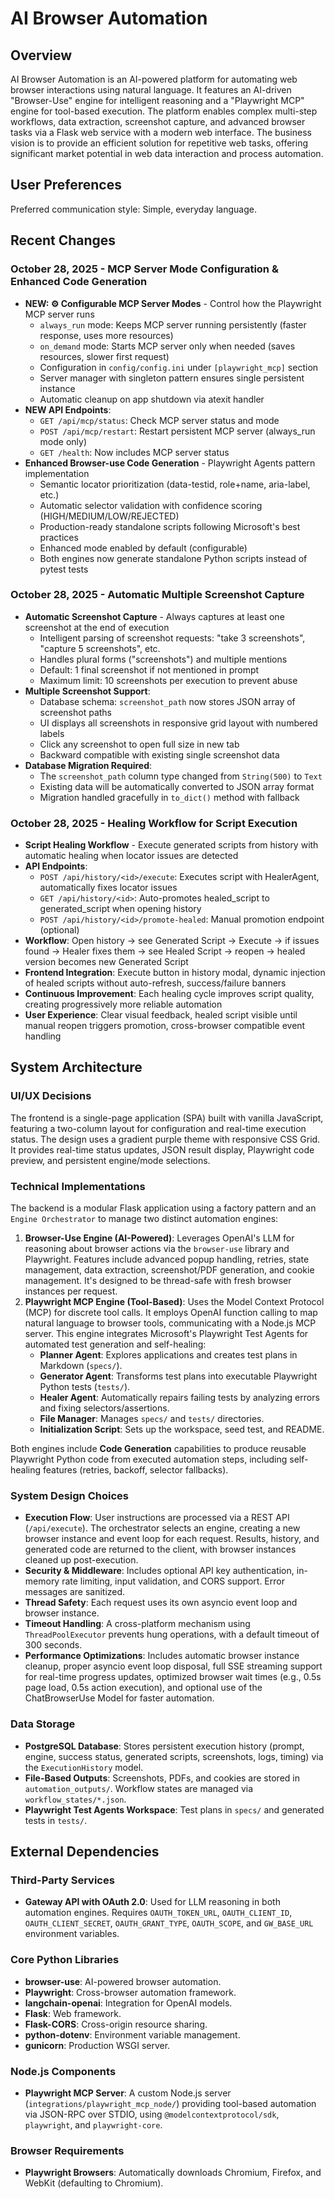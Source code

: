 # AI Browser Automation

## Overview

AI Browser Automation is an AI-powered platform for automating web browser interactions using natural language. It features an AI-driven "Browser-Use" engine for intelligent reasoning and a "Playwright MCP" engine for tool-based execution. The platform enables complex multi-step workflows, data extraction, screenshot capture, and advanced browser tasks via a Flask web service with a modern web interface. The business vision is to provide an efficient solution for repetitive web tasks, offering significant market potential in web data interaction and process automation.

## User Preferences

Preferred communication style: Simple, everyday language.

## Recent Changes

### October 28, 2025 - MCP Server Mode Configuration & Enhanced Code Generation
- **NEW: ⚙️ Configurable MCP Server Modes** - Control how the Playwright MCP server runs
  - `always_run` mode: Keeps MCP server running persistently (faster response, uses more resources)
  - `on_demand` mode: Starts MCP server only when needed (saves resources, slower first request)
  - Configuration in `config/config.ini` under `[playwright_mcp]` section
  - Server manager with singleton pattern ensures single persistent instance
  - Automatic cleanup on app shutdown via atexit handler
- **NEW API Endpoints**:
  - `GET /api/mcp/status`: Check MCP server status and mode
  - `POST /api/mcp/restart`: Restart persistent MCP server (always_run mode only)
  - `GET /health`: Now includes MCP server status
- **Enhanced Browser-use Code Generation** - Playwright Agents pattern implementation
  - Semantic locator prioritization (data-testid, role+name, aria-label, etc.)
  - Automatic selector validation with confidence scoring (HIGH/MEDIUM/LOW/REJECTED)
  - Production-ready standalone scripts following Microsoft's best practices
  - Enhanced mode enabled by default (configurable)
  - Both engines now generate standalone Python scripts instead of pytest tests

### October 28, 2025 - Automatic Multiple Screenshot Capture
- **Automatic Screenshot Capture** - Always captures at least one screenshot at the end of execution
  - Intelligent parsing of screenshot requests: "take 3 screenshots", "capture 5 screenshots", etc.
  - Handles plural forms ("screenshots") and multiple mentions
  - Default: 1 final screenshot if not mentioned in prompt
  - Maximum limit: 10 screenshots per execution to prevent abuse
- **Multiple Screenshot Support**:
  - Database schema: `screenshot_path` now stores JSON array of screenshot paths
  - UI displays all screenshots in responsive grid layout with numbered labels
  - Click any screenshot to open full size in new tab
  - Backward compatible with existing single screenshot data
- **Database Migration Required**:
  - The `screenshot_path` column type changed from `String(500)` to `Text`
  - Existing data will be automatically converted to JSON array format
  - Migration handled gracefully in `to_dict()` method with fallback

### October 28, 2025 - Healing Workflow for Script Execution
- **Script Healing Workflow** - Execute generated scripts from history with automatic healing when locator issues are detected
- **API Endpoints**:
  - `POST /api/history/<id>/execute`: Executes script with HealerAgent, automatically fixes locator issues
  - `GET /api/history/<id>`: Auto-promotes healed_script to generated_script when opening history
  - `POST /api/history/<id>/promote-healed`: Manual promotion endpoint (optional)
- **Workflow**: Open history → see Generated Script → Execute → if issues found → Healer fixes them → see Healed Script → reopen → healed version becomes new Generated Script
- **Frontend Integration**: Execute button in history modal, dynamic injection of healed scripts without auto-refresh, success/failure banners
- **Continuous Improvement**: Each healing cycle improves script quality, creating progressively more reliable automation
- **User Experience**: Clear visual feedback, healed script visible until manual reopen triggers promotion, cross-browser compatible event handling

## System Architecture

### UI/UX Decisions

The frontend is a single-page application (SPA) built with vanilla JavaScript, featuring a two-column layout for configuration and real-time execution status. The design uses a gradient purple theme with responsive CSS Grid. It provides real-time status updates, JSON result display, Playwright code preview, and persistent engine/mode selections.

### Technical Implementations

The backend is a modular Flask application using a factory pattern and an `Engine Orchestrator` to manage two distinct automation engines:

1.  **Browser-Use Engine (AI-Powered)**: Leverages OpenAI's LLM for reasoning about browser actions via the `browser-use` library and Playwright. Features include advanced popup handling, retries, state management, data extraction, screenshot/PDF generation, and cookie management. It's designed to be thread-safe with fresh browser instances per request.
2.  **Playwright MCP Engine (Tool-Based)**: Uses the Model Context Protocol (MCP) for discrete tool calls. It employs OpenAI function calling to map natural language to browser tools, communicating with a Node.js MCP server. This engine integrates Microsoft's Playwright Test Agents for automated test generation and self-healing:
    *   **Planner Agent**: Explores applications and creates test plans in Markdown (`specs/`).
    *   **Generator Agent**: Transforms test plans into executable Playwright Python tests (`tests/`).
    *   **Healer Agent**: Automatically repairs failing tests by analyzing errors and fixing selectors/assertions.
    *   **File Manager**: Manages `specs/` and `tests/` directories.
    *   **Initialization Script**: Sets up the workspace, seed test, and README.

Both engines include **Code Generation** capabilities to produce reusable Playwright Python code from executed automation steps, including self-healing features (retries, backoff, selector fallbacks).

### System Design Choices

*   **Execution Flow**: User instructions are processed via a REST API (`/api/execute`). The orchestrator selects an engine, creating a new browser instance and event loop for each request. Results, history, and generated code are returned to the client, with browser instances cleaned up post-execution.
*   **Security & Middleware**: Includes optional API key authentication, in-memory rate limiting, input validation, and CORS support. Error messages are sanitized.
*   **Thread Safety**: Each request uses its own asyncio event loop and browser instance.
*   **Timeout Handling**: A cross-platform mechanism using `ThreadPoolExecutor` prevents hung operations, with a default timeout of 300 seconds.
*   **Performance Optimizations**: Includes automatic browser instance cleanup, proper asyncio event loop disposal, full SSE streaming support for real-time progress updates, optimized browser wait times (e.g., 0.5s page load, 0.5s action execution), and optional use of the ChatBrowserUse Model for faster automation.

### Data Storage

*   **PostgreSQL Database**: Stores persistent execution history (prompt, engine, success status, generated scripts, screenshots, logs, timing) via the `ExecutionHistory` model.
*   **File-Based Outputs**: Screenshots, PDFs, and cookies are stored in `automation_outputs/`. Workflow states are managed via `workflow_states/*.json`.
*   **Playwright Test Agents Workspace**: Test plans in `specs/` and generated tests in `tests/`.

## External Dependencies

### Third-Party Services

*   **Gateway API with OAuth 2.0**: Used for LLM reasoning in both automation engines. Requires `OAUTH_TOKEN_URL`, `OAUTH_CLIENT_ID`, `OAUTH_CLIENT_SECRET`, `OAUTH_GRANT_TYPE`, `OAUTH_SCOPE`, and `GW_BASE_URL` environment variables.

### Core Python Libraries

*   **browser-use**: AI-powered browser automation.
*   **Playwright**: Cross-browser automation framework.
*   **langchain-openai**: Integration for OpenAI models.
*   **Flask**: Web framework.
*   **Flask-CORS**: Cross-origin resource sharing.
*   **python-dotenv**: Environment variable management.
*   **gunicorn**: Production WSGI server.

### Node.js Components

*   **Playwright MCP Server**: A custom Node.js server (`integrations/playwright_mcp_node/`) providing tool-based automation via JSON-RPC over STDIO, using `@modelcontextprotocol/sdk`, `playwright`, and `playwright-core`.

### Browser Requirements

*   **Playwright Browsers**: Automatically downloads Chromium, Firefox, and WebKit (defaulting to Chromium).